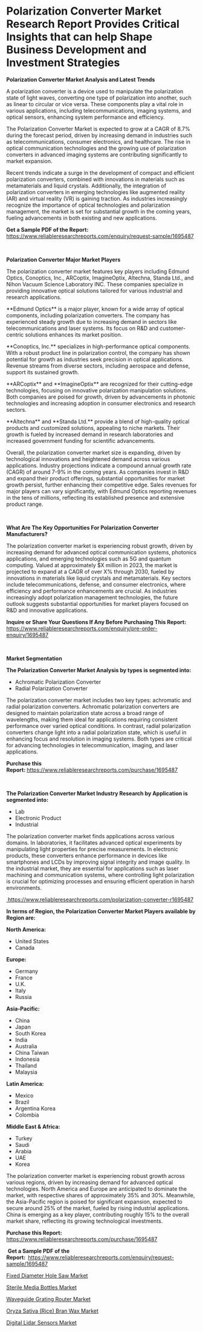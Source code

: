 <p><h1>Polarization Converter Market Research Report Provides Critical Insights that can help Shape Business Development and Investment Strategies</h1></p><p><strong>Polarization Converter Market Analysis and Latest Trends</strong></p>
<p><p>A polarization converter is a device used to manipulate the polarization state of light waves, converting one type of polarization into another, such as linear to circular or vice versa. These components play a vital role in various applications, including telecommunications, imaging systems, and optical sensors, enhancing system performance and efficiency.</p><p>The Polarization Converter Market is expected to grow at a CAGR of 8.7% during the forecast period, driven by increasing demand in industries such as telecommunications, consumer electronics, and healthcare. The rise in optical communication technologies and the growing use of polarization converters in advanced imaging systems are contributing significantly to market expansion.</p><p>Recent trends indicate a surge in the development of compact and efficient polarization converters, combined with innovations in materials such as metamaterials and liquid crystals. Additionally, the integration of polarization converters in emerging technologies like augmented reality (AR) and virtual reality (VR) is gaining traction. As industries increasingly recognize the importance of optical technologies and polarization management, the market is set for substantial growth in the coming years, fueling advancements in both existing and new applications.</p></p>
<p><strong>Get a Sample PDF of the Report:&nbsp;</strong> <a href="https://www.reliableresearchreports.com/enquiry/request-sample/1695487?utm_campaign=40&utm_medium=2&utm_source=Github&utm_content=ia&utm_term=30102024&utm_id=polarization-converter">https://www.reliableresearchreports.com/enquiry/request-sample/1695487</a></p>
<p>&nbsp;</p>
<p><strong>Polarization Converter Major Market Players</strong></p>
<p><p>The polarization converter market features key players including Edmund Optics, Conoptics, Inc., ARCoptix, ImagineOptix, Altechna, Standa Ltd., and Nihon Vacuum Science Laboratory INC. These companies specialize in providing innovative optical solutions tailored for various industrial and research applications.</p><p>**Edmund Optics** is a major player, known for a wide array of optical components, including polarization converters. The company has experienced steady growth due to increasing demand in sectors like telecommunications and laser systems. Its focus on R&D and customer-centric solutions enhances its market position.</p><p>**Conoptics, Inc.** specializes in high-performance optical components. With a robust product line in polarization control, the company has shown potential for growth as industries seek precision in optical applications. Revenue streams from diverse sectors, including aerospace and defense, support its sustained growth.</p><p>**ARCoptix** and **ImagineOptix** are recognized for their cutting-edge technologies, focusing on innovative polarization manipulation solutions. Both companies are poised for growth, driven by advancements in photonic technologies and increasing adoption in consumer electronics and research sectors.</p><p>**Altechna** and **Standa Ltd.** provide a blend of high-quality optical products and customized solutions, appealing to niche markets. Their growth is fueled by increased demand in research laboratories and increased government funding for scientific advancements.</p><p>Overall, the polarization converter market size is expanding, driven by technological innovations and heightened demand across various applications. Industry projections indicate a compound annual growth rate (CAGR) of around 7-9% in the coming years. As companies invest in R&D and expand their product offerings, substantial opportunities for market growth persist, further enhancing their competitive edge. Sales revenues for major players can vary significantly, with Edmund Optics reporting revenues in the tens of millions, reflecting its established presence and extensive product range.</p></p>
<p>&nbsp;</p>
<p><strong>What Are The Key Opportunities For Polarization Converter Manufacturers?</strong></p>
<p><p>The polarization converter market is experiencing robust growth, driven by increasing demand for advanced optical communication systems, photonics applications, and emerging technologies such as 5G and quantum computing. Valued at approximately $X million in 2023, the market is projected to expand at a CAGR of over X% through 2030, fueled by innovations in materials like liquid crystals and metamaterials. Key sectors include telecommunications, defense, and consumer electronics, where efficiency and performance enhancements are crucial. As industries increasingly adopt polarization management technologies, the future outlook suggests substantial opportunities for market players focused on R&D and innovative applications.</p></p>
<p><strong>Inquire or Share Your Questions If Any Before Purchasing This Report:</strong> <a href="https://www.reliableresearchreports.com/enquiry/pre-order-enquiry/1695487?utm_campaign=40&utm_medium=2&utm_source=Github&utm_content=ia&utm_term=30102024&utm_id=polarization-converter">https://www.reliableresearchreports.com/enquiry/pre-order-enquiry/1695487</a></p>
<p>&nbsp;</p>
<p><strong>Market Segmentation</strong></p>
<p><strong>The Polarization Converter Market Analysis by types is segmented into:</strong></p>
<p><ul><li>Achromatic Polarization Converter</li><li>Radial Polarization Converter</li></ul></p>
<p><p>The polarization converter market includes two key types: achromatic and radial polarization converters. Achromatic polarization converters are designed to maintain polarization state across a broad range of wavelengths, making them ideal for applications requiring consistent performance over varied optical conditions. In contrast, radial polarization converters change light into a radial polarization state, which is useful in enhancing focus and resolution in imaging systems. Both types are critical for advancing technologies in telecommunication, imaging, and laser applications.</p></p>
<p><strong>Purchase this Report:&nbsp;</strong><a href="https://www.reliableresearchreports.com/purchase/1695487?utm_campaign=40&utm_medium=2&utm_source=Github&utm_content=ia&utm_term=30102024&utm_id=polarization-converter">https://www.reliableresearchreports.com/purchase/1695487</a></p>
<p>&nbsp;</p>
<p><strong>The Polarization Converter Market Industry Research by Application is segmented into:</strong></p>
<p><ul><li>Lab</li><li>Electronic Product</li><li>Industrial</li></ul></p>
<p><p>The polarization converter market finds applications across various domains. In laboratories, it facilitates advanced optical experiments by manipulating light properties for precise measurements. In electronic products, these converters enhance performance in devices like smartphones and LCDs by improving signal integrity and image quality. In the industrial market, they are essential for applications such as laser machining and communication systems, where controlling light polarization is crucial for optimizing processes and ensuring efficient operation in harsh environments.</p></p>
<p><a href="https://www.reliableresearchreports.com/polarization-converter-r1695487?utm_campaign=40&utm_medium=2&utm_source=Github&utm_content=ia&utm_term=30102024&utm_id=polarization-converter">&nbsp;https://www.reliableresearchreports.com/polarization-converter-r1695487</a></p>
<p><strong>In terms of Region, the Polarization Converter Market Players available by Region are:</strong></p>
<p>
    <p> <strong> North America: </strong>
        <ul>
            <li>United States</li>
            <li>Canada</li>
        </ul>
        </p> 
    <p> <strong> Europe: </strong>
        <ul>
            <li>Germany</li>
            <li>France</li>
            <li>U.K.</li>
            <li>Italy</li>
            <li>Russia</li>
        </ul>
        </p> 
    <p> <strong> Asia-Pacific: </strong>
        <ul>
            <li>China</li>
            <li>Japan</li>
            <li>South Korea</li>
            <li>India</li>
            <li>Australia</li>
            <li>China Taiwan</li>
            <li>Indonesia</li>
            <li>Thailand</li>
            <li>Malaysia</li>
        </ul>
        </p> 
    <p> <strong> Latin America: </strong>
        <ul>
            <li>Mexico</li>
            <li>Brazil</li>
            <li>Argentina Korea</li>
            <li>Colombia</li>
        </ul>
        </p> 
    <p> <strong> Middle East & Africa: </strong>
        <ul>
            <li>Turkey</li>
            <li>Saudi</li>
            <li>Arabia</li>
            <li>UAE</li>
            <li>Korea</li>
        </ul>
    </p>
    </p>
<p><p>The polarization converter market is experiencing robust growth across various regions, driven by increasing demand for advanced optical technologies. North America and Europe are anticipated to dominate the market, with respective shares of approximately 35% and 30%. Meanwhile, the Asia-Pacific region is poised for significant expansion, expected to secure around 25% of the market, fueled by rising industrial applications. China is emerging as a key player, contributing roughly 15% to the overall market share, reflecting its growing technological investments.</p></p>
<p><strong>Purchase this Report: </strong><a href="https://www.reliableresearchreports.com/purchase/1695487?utm_campaign=40&utm_medium=2&utm_source=Github&utm_content=ia&utm_term=30102024&utm_id=polarization-converter">https://www.reliableresearchreports.com/purchase/1695487</a></p>
<p>&nbsp;<strong>Get a Sample PDF of the Report:&nbsp;&nbsp;</strong><a href="https://www.reliableresearchreports.com/enquiry/request-sample/1695487?utm_campaign=40&utm_medium=2&utm_source=Github&utm_content=ia&utm_term=30102024&utm_id=polarization-converter">https://www.reliableresearchreports.com/enquiry/request-sample/1695487</a></p>
<p><strong></strong></p>
<p><p><a href="https://issuu.com/reportprime-2/docs/fixed-diameter-hole-saw-market-size_b27e23aa39583a?utm_campaign=40&utm_medium=2&utm_source=Github&utm_content=ia&utm_term=30102024&utm_id=polarization-converter">Fixed Diameter Hole Saw Market</a></p><p><a href="https://github.com/darcy8m10dupre/Market-Research-Report-List-1/blob/main/sterile-media-bottles-market.md?utm_campaign=40&utm_medium=2&utm_source=Github&utm_content=ia&utm_term=30102024&utm_id=polarization-converter">Sterile Media Bottles Market</a></p><p><a href="https://www.linkedin.com/pulse/waveguide-grating-router-market-global-share-ranking-overall-h4wve?utm_campaign=40&utm_medium=2&utm_source=Github&utm_content=ia&utm_term=30102024&utm_id=polarization-converter">Waveguide Grating Router Market</a></p><p><a href="https://github.com/michaelhall412/Market-Research-Report-List-1/blob/main/oryza-sativa-rice-bran-wax-market.md?utm_campaign=40&utm_medium=2&utm_source=Github&utm_content=ia&utm_term=30102024&utm_id=polarization-converter">Oryza Sativa (Rice) Bran Wax Market</a></p><p><a href="https://www.linkedin.com/pulse/emerging-opportunities-challenges-global-digital-lidar-optfe?utm_campaign=40&utm_medium=2&utm_source=Github&utm_content=ia&utm_term=30102024&utm_id=polarization-converter">Digital Lidar Sensors Market</a></p></p>